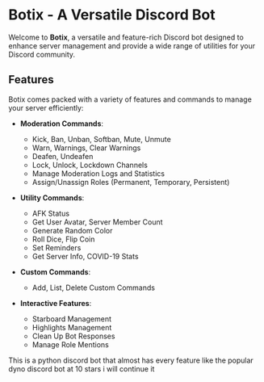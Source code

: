 # Botix - A Versatile Discord Bot

Welcome to **Botix**, a versatile and feature-rich Discord bot designed to enhance server management and provide a wide range of utilities for your Discord community.

## Features

Botix comes packed with a variety of features and commands to manage your server efficiently:

- **Moderation Commands**:
  - Kick, Ban, Unban, Softban, Mute, Unmute
  - Warn, Warnings, Clear Warnings
  - Deafen, Undeafen
  - Lock, Unlock, Lockdown Channels
  - Manage Moderation Logs and Statistics
  - Assign/Unassign Roles (Permanent, Temporary, Persistent)

- **Utility Commands**:
  - AFK Status
  - Get User Avatar, Server Member Count
  - Generate Random Color
  - Roll Dice, Flip Coin
  - Set Reminders
  - Get Server Info, COVID-19 Stats

- **Custom Commands**:
  - Add, List, Delete Custom Commands

- **Interactive Features**:
  - Starboard Management
  - Highlights Management
  - Clean Up Bot Responses
  - Manage Role Mentions


This is a python discord bot that almost has every feature like the popular dyno discord bot at 10 stars i will continue it
